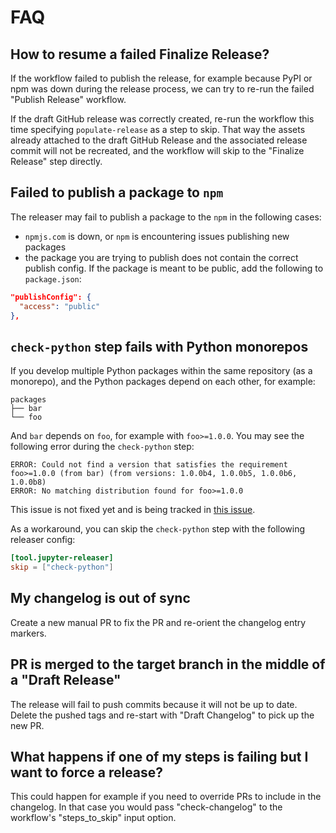# FAQ

## How to resume a failed Finalize Release?

If the workflow failed to publish the release, for example because PyPI or npm was down during the release process, we can try to re-run the failed "Publish Release" workflow.

If the draft GitHub release was correctly created, re-run the workflow this time specifying `populate-release` as a step to skip. That way the assets already attached to the draft GitHub Release and the associated release commit will not be recreated, and the workflow will skip to the "Finalize Release" step directly.

## Failed to publish a package to `npm`

The releaser may fail to publish a package to the `npm` in the following cases:

- `npmjs.com` is down, or `npm` is encountering issues publishing new packages
- the package you are trying to publish does not contain the correct publish config. If the package is meant to be public, add the following to `package.json`:

```json
"publishConfig": {
  "access": "public"
},
```

## `check-python` step fails with Python monorepos

If you develop multiple Python packages within the same repository (as a monorepo), and the Python packages depend on each other, for example:

```
packages
├── bar
└── foo
```

And `bar` depends on `foo`, for example with `foo>=1.0.0`. You may see the following error during the `check-python` step:

```
ERROR: Could not find a version that satisfies the requirement foo>=1.0.0 (from bar) (from versions: 1.0.0b4, 1.0.0b5, 1.0.0b6, 1.0.0b8)
ERROR: No matching distribution found for foo>=1.0.0
```

This issue is not fixed yet and is being tracked in [this issue](https://github.com/jupyter-server/jupyter_releaser/issues/499).

As a workaround, you can skip the `check-python` step with the following releaser config:

```toml
[tool.jupyter-releaser]
skip = ["check-python"]
```

## My changelog is out of sync

Create a new manual PR to fix the PR and re-orient the changelog entry markers.

## PR is merged to the target branch in the middle of a "Draft Release"

The release will fail to push commits because it will not be up to date. Delete the pushed tags and re-start with "Draft Changelog" to
pick up the new PR.

## What happens if one of my steps is failing but I want to force a release?

This could happen for example if you need to override PRs to include in the changelog. In that case you would pass "check-changelog" to the
workflow's "steps_to_skip" input option.
